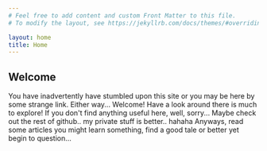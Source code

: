 ```yaml
---
# Feel free to add content and custom Front Matter to this file.
# To modify the layout, see https://jekyllrb.com/docs/themes/#overriding-theme-defaults

layout: home
title: Home
---
```


<h2>Welcome</h2>

<p>You have inadvertently have stumbled upon this site or you may be here by some strange link.  Either way...  Welcome!  Have a look around there is much to explore!  If you don't find anything useful here, well, sorry...  Maybe check out the rest of github.. my private stuff is better.. hahaha  Anyways, read some articles you might learn something, find a good tale or better yet begin to question...</p>